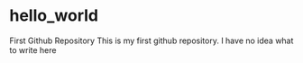 # hello_world
First Github Repository 
This is my first github repository. I have no idea what to write here 
